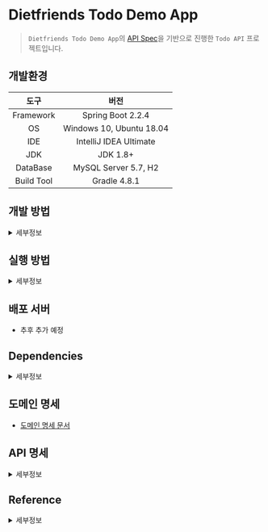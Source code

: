 Dietfriends Todo Demo App
===

> `Dietfriends Todo Demo App`의 [API Spec](https://df-test.docs.stoplight.io/api-reference/todos-api)을 기반으로 진행한 `Todo API` 프로젝트입니다. 

## 개발환경

|도구|버전|
|:---:|:---:|
| Framework |Spring Boot 2.2.4 |
| OS |Windows 10, Ubuntu 18.04|
| IDE |IntelliJ IDEA Ultimate |
| JDK |JDK 1.8+|
| DataBase |MySQL Server 5.7, H2|
| Build Tool | Gradle 4.8.1 |

## 개발 방법
<details><summary>세부정보</summary>

* 개발과 관련된 모든 이야기는 [Issues](https://github.com/donghL-dev/Dietfriends-Todo-Demo-App/issues)에서 진행합니다.

* `API` 및 도메인 명세를 기반으로 개발을 진행합니다.

* **Fork**를 통한 `PR`을 지향합니다.

* 아래와 같은 `Git Workflow`를 지향하며 지키려고 노력합니다. ([참고](https://nvie.com/posts/a-successful-git-branching-model/?))

    <img width=750, height=850, src="https://camo.githubusercontent.com/7f2539ff6001fe7700853313e7cdb7fd4602e16a/68747470733a2f2f6e7669652e636f6d2f696d672f6769742d6d6f64656c4032782e706e67">

</details>

## 실행 방법
<details><summary>세부정보</summary>

* 준비사항.

    * `Gradle` or `IntelliJ IDEA`

    * `JDK` (>= 1.8)

    * `Spring Boot` (>= 2.x)

* 저장소를 `clone`

    ```bash
    $ git clone https://github.com/donghL-dev/Dietfriends-Todo-Demo-App.git
    ```

* `DB`는 `MySQL`을 쓴다고 가정. 

    * 다른 `DB`를 사용한다면, 그 `DB`에 맞게 설정을 해야함.

* 프로젝트 내 `Dietfriends-Todo-Demo-App\src\main\resources` 경로에 `application.yml` 생성.

    * 밑의 양식대로 내용을 채운 뒤, `application.yml`에 삽입.
    <br>

    ```yml
    spring:
        datasource:
            url: jdbc:mysql://localhost:3306/본인_DB?serverTimezone=UTC
            username: 본인_DB_User
            password: 본인_DB_User_Password
            driver-class-name: com.mysql.cj.jdbc.Driver
        jpa:
            hibernate:
                ddl-auto: create
        servlet:
           multipart:
                enabled: true
                max-file-size: 200MB
                max-request-size: 215MB

    file:
        upload-dir: ./uploads

    todo:
        jjwt:
            secret: secret key
            expiration: 만료 시간
    ```

* `IntelliJ IDEA`(>= 2018.3)에서 해당 프로젝트를 `Open`

    * 또는 터미널을 열어서 프로젝트 경로에 진입해서 다음 명령어를 실행.

    * `Windows 10`

        ```bash
        $ gradlew bootRun
        ```

    * `Ubuntu 18.04`

        ```bash
        $ ./gradlew bootRun
        ```

</details>

## 배포 서버

* 추후 추가 예정

## Dependencies
<details><summary>세부정보</summary>

* `Spring Web`

* `Spring Data JPA`

* `Spring Security`

* `Spring Configuration Processor`

* `Apache Commons IO`

* `JUnit Jupiter API`

* `MySQL Driver`

* `H2 Database`

* `Lombok`

</details>

## 도메인 명세

* [도메인 명세 문서](https://www.notion.so/dhlab/ToDo-f3a2e60ff75646358a032e67b56b2b55)

## API 명세 
<details><summary>세부정보</summary>

* 모든 `API`에 대한 반환은 `Content-Type: application/json; charset=utf-8`를 기본으로 합니다.

    * `API` 명세에 따라서 일부 `API`는 `HTTP Status Code`만 반환합니다.

* 인증(`auth`)은 `HTTP` 헤더를 사용해서 진행됩니다.<br>

    | Key | Value |
    |:---:|:---:|
    | Content-Type | `application/json` |
    | Authorization | `token` |

* `Response`

    * 추후 추가 예정

</details>

## Reference
<details><summary>세부정보</summary>
<br>

* 참고한 소스코드 또는 오픈 소스가 생길 경우 추가 예정.

</details>
